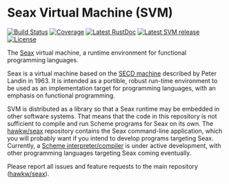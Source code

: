 Seax Virtual Machine (SVM)
==========================

[![Build Status](https://img.shields.io/travis/hawkw/seax_svm/master.svg?style=flat-square)](https://travis-ci.org/hawkw/seax_svm)
[![Coverage](https://img.shields.io/codecov/c/github/hawkw/seax_svm/master.svg?style=flat-square)](http://codecov.io/github/hawkw/seax_svm?branch=master)
[![Latest RustDoc](https://img.shields.io/badge/rustdoc-latest-green.svg?style=flat-square)](http://hawkweisman.me/seax/api/seax_svm/)
[![Latest SVM release](https://img.shields.io/crates/v/seax_svm.svg?style=flat-square)](https://crates.io/crates/seax_svm)
[![License](https://img.shields.io/badge/license-MIT-blue.svg?style=flat-square)](https://github.com/hawkw/seax/LICENSE)

The [Seax](http://hawkweisman.me/seax/) virtual machine, a runtime environment for functional programming languages.

Seax is a virtual machine based on the [SECD machine](http://en.wikipedia.org/wiki/SECD_machine) described by Peter Landin in 1963. It is intended as a portible, robust run-time environment to be used as an implementation target for programming languages, with an emphasis on functional programming.

SVM is distributed as a library so that a Seax runtime may be embedded in other software systems. That means that the code in this repository is not sufficient to compile and run Scheme programs for Seax on its own. The [hawkw/seax](https://github.com/hawkw/seax) repository contains the Seax command-line application, which you will probably want if you intend to develop programs targeting Seax. Currently, a [Scheme interpreter/compiler]((https://github.com/hawkw/seax_scheme)) is under active development, with other programming languages targeting Seax coming eventually.

Please report all issues and feature requests to the main repository ([hawkw/seax](https://github.com/hawkw/seax)).
